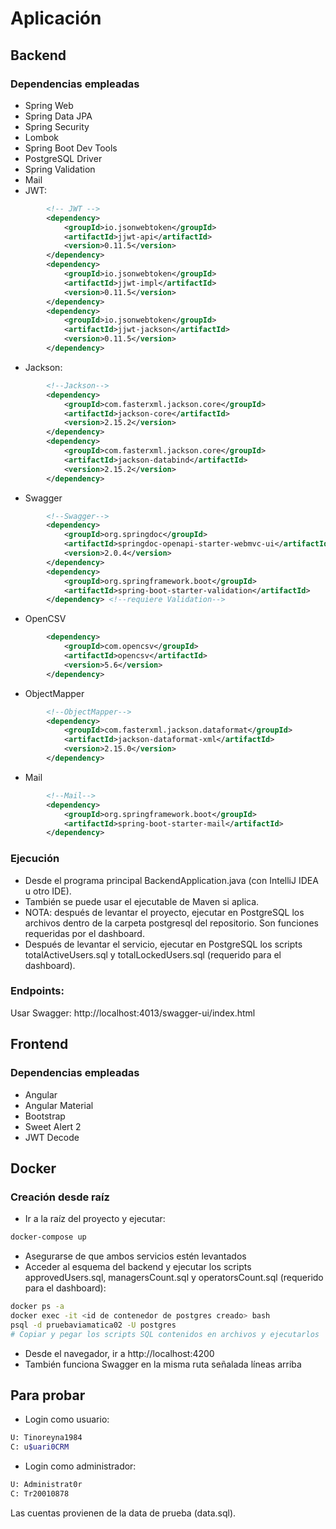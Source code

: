 # Aplicación

## Backend

### Dependencias empleadas
* Spring Web
* Spring Data JPA
* Spring Security
* Lombok
* Spring Boot Dev Tools
* PostgreSQL Driver
* Spring Validation
* Mail
* JWT:
```xml
		<!-- JWT -->
		<dependency>
			<groupId>io.jsonwebtoken</groupId>
			<artifactId>jjwt-api</artifactId>
			<version>0.11.5</version>
		</dependency>
		<dependency>
			<groupId>io.jsonwebtoken</groupId>
			<artifactId>jjwt-impl</artifactId>
			<version>0.11.5</version>
		</dependency>
		<dependency>
			<groupId>io.jsonwebtoken</groupId>
			<artifactId>jjwt-jackson</artifactId>
			<version>0.11.5</version>
		</dependency>
```
* Jackson:
```xml
		<!--Jackson-->
		<dependency>
			<groupId>com.fasterxml.jackson.core</groupId>
			<artifactId>jackson-core</artifactId>
			<version>2.15.2</version>
		</dependency>
		<dependency>
			<groupId>com.fasterxml.jackson.core</groupId>
			<artifactId>jackson-databind</artifactId>
			<version>2.15.2</version>
		</dependency>
```
* Swagger
```xml
		<!--Swagger-->
		<dependency>
			<groupId>org.springdoc</groupId>
			<artifactId>springdoc-openapi-starter-webmvc-ui</artifactId>
			<version>2.0.4</version>
		</dependency>
		<dependency>
			<groupId>org.springframework.boot</groupId>
			<artifactId>spring-boot-starter-validation</artifactId>
		</dependency> <!--requiere Validation-->
```
* OpenCSV
```xml
		<dependency>
			<groupId>com.opencsv</groupId>
			<artifactId>opencsv</artifactId>
			<version>5.6</version>
		</dependency>
```
* ObjectMapper
```xml
		<!--ObjectMapper-->
		<dependency>
			<groupId>com.fasterxml.jackson.dataformat</groupId>
			<artifactId>jackson-dataformat-xml</artifactId>
			<version>2.15.0</version>
		</dependency>
```
* Mail
```xml
		<!--Mail-->
		<dependency>
			<groupId>org.springframework.boot</groupId>
			<artifactId>spring-boot-starter-mail</artifactId>
		</dependency>
```


### Ejecución
* Desde el programa principal BackendApplication.java (con IntelliJ IDEA u otro IDE).
* También se puede usar el ejecutable de Maven si aplica.
* NOTA: después de levantar el proyecto, ejecutar en PostgreSQL los archivos dentro de la carpeta postgresql del repositorio. Son funciones requeridas por el dashboard.
* Después de levantar el servicio, ejecutar en PostgreSQL los scripts totalActiveUsers.sql y totalLockedUsers.sql (requerido para el dashboard).

### Endpoints:
Usar Swagger: http://localhost:4013/swagger-ui/index.html


## Frontend

### Dependencias empleadas
* Angular
* Angular Material
* Bootstrap
* Sweet Alert 2
* JWT Decode

## Docker

### Creación desde raíz
* Ir a la raíz del proyecto y ejecutar:
```bash
docker-compose up
```
* Asegurarse de que ambos servicios estén levantados
* Acceder al esquema del backend y ejecutar los scripts approvedUsers.sql, managersCount.sql y operatorsCount.sql (requerido para el dashboard):
```bash
docker ps -a
docker exec -it <id de contenedor de postgres creado> bash
psql -d pruebaviamatica02 -U postgres
# Copiar y pegar los scripts SQL contenidos en archivos y ejecutarlos
```
* Desde el navegador, ir a http://localhost:4200
* También funciona Swagger en la misma ruta señalada líneas arriba

## Para probar
* Login como usuario:
```bash
U: Tinoreyna1984
C: u$uari0CRM
```
* Login como administrador:
```bash
U: Administrat0r
C: Tr20010878
```
Las cuentas provienen de la data de prueba (data.sql).


